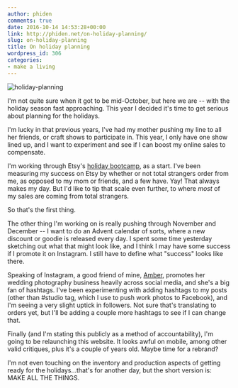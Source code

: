 ```yaml
---
author: phiden
comments: true
date: 2016-10-14 14:53:28+00:00
link: http://phiden.net/on-holiday-planning/
slug: on-holiday-planning
title: On holiday planning
wordpress_id: 306
categories:
- make a living
---
```


![holiday-planning](http://phiden.net/wp-content/uploads/2016/10/holiday-planning-1024x1024.jpg)

I'm not quite sure when it got to be mid-October, but here we are -- with the holiday season fast approaching. This year I decided it's time to get serious about planning for the holidays.

I'm lucky in that previous years, I've had my mother pushing my line to all her friends, or craft shows to participate in. This year, I only have one show lined up, and I want to experiment and see if I can boost my online sales to compensate. 

I'm working through Etsy's [holiday bootcamp](https://www.etsy.com/teams/7716/announcements/discuss/18086933/), as a start. I've been measuring my success on Etsy by whether or not total strangers order from me, as opposed to my mom or friends, and a few have. Yay! That always makes my day. But I'd like to tip that scale even further, to where _most_ of my sales are coming from total strangers.

So that's the first thing.

The other thing I'm working on is really pushing through November and December -- I want to do an Advent calendar of sorts, where a new discount or goodie is released every day. I spent some time yesterday sketching out what that might look like, and I think I may have some success if I promote it on Instagram. I still have to define what "success" looks like there. 

Speaking of Instagram, a good friend of mine, [Amber](http://ambermarlow.com/), promotes her wedding photography business heavily across social media, and she's a big fan of hashtags. I've been experimenting with adding hashtags to my posts (other than #studio tag, which I use to push work photos to Facebook), and I'm seeing a very slight uptick in followers. Not sure that's translating to orders yet, but I'll be adding a couple more hashtags to see if I can change that. 

Finally (and I'm stating this publicly as a method of accountability), I'm going to be relaunching this website. It looks awful on mobile, among other valid critiques, plus it's a couple of years old. Maybe time for a rebrand? 

I'm not even touching on the inventory and production aspects of getting ready for the holidays...that's for another day, but the short version is: MAKE ALL THE THINGS.
